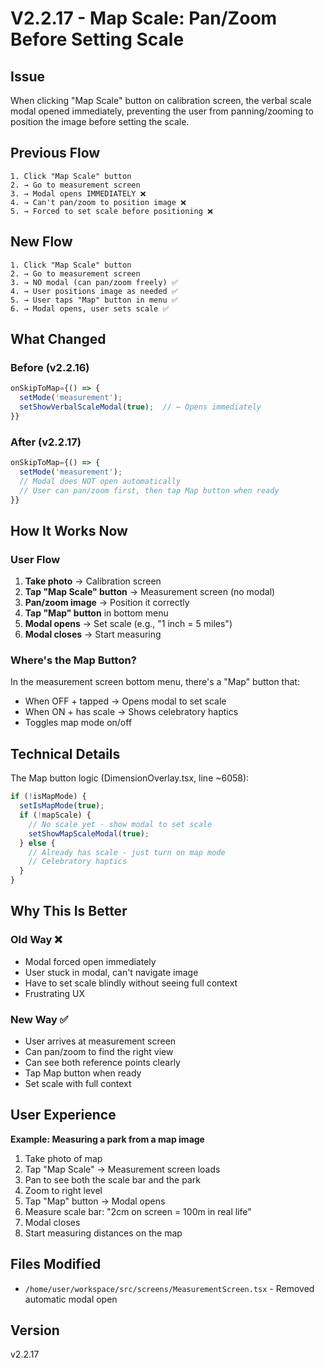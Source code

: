 # V2.2.17 - Map Scale: Pan/Zoom Before Setting Scale

## Issue
When clicking "Map Scale" button on calibration screen, the verbal scale modal opened immediately, preventing the user from panning/zooming to position the image before setting the scale.

## Previous Flow
```
1. Click "Map Scale" button
2. → Go to measurement screen
3. → Modal opens IMMEDIATELY ❌
4. → Can't pan/zoom to position image ❌
5. → Forced to set scale before positioning ❌
```

## New Flow
```
1. Click "Map Scale" button
2. → Go to measurement screen
3. → NO modal (can pan/zoom freely) ✅
4. → User positions image as needed ✅
5. → User taps "Map" button in menu ✅
6. → Modal opens, user sets scale ✅
```

## What Changed

### Before (v2.2.16)
```typescript
onSkipToMap={() => {
  setMode('measurement');
  setShowVerbalScaleModal(true);  // ← Opens immediately
}}
```

### After (v2.2.17)
```typescript
onSkipToMap={() => {
  setMode('measurement');
  // Modal does NOT open automatically
  // User can pan/zoom first, then tap Map button when ready
}}
```

## How It Works Now

### User Flow
1. **Take photo** → Calibration screen
2. **Tap "Map Scale" button** → Measurement screen (no modal)
3. **Pan/zoom image** → Position it correctly
4. **Tap "Map" button** in bottom menu
5. **Modal opens** → Set scale (e.g., "1 inch = 5 miles")
6. **Modal closes** → Start measuring

### Where's the Map Button?
In the measurement screen bottom menu, there's a "Map" button that:
- When OFF + tapped → Opens modal to set scale
- When ON + has scale → Shows celebratory haptics
- Toggles map mode on/off

## Technical Details

The Map button logic (DimensionOverlay.tsx, line ~6058):
```typescript
if (!isMapMode) {
  setIsMapMode(true);
  if (!mapScale) {
    // No scale yet - show modal to set scale
    setShowMapScaleModal(true);
  } else {
    // Already has scale - just turn on map mode
    // Celebratory haptics
  }
}
```

## Why This Is Better

### Old Way ❌
- Modal forced open immediately
- User stuck in modal, can't navigate image
- Have to set scale blindly without seeing full context
- Frustrating UX

### New Way ✅
- User arrives at measurement screen
- Can pan/zoom to find the right view
- Can see both reference points clearly
- Tap Map button when ready
- Set scale with full context

## User Experience

**Example: Measuring a park from a map image**
1. Take photo of map
2. Tap "Map Scale" → Measurement screen loads
3. Pan to see both the scale bar and the park
4. Zoom to right level
5. Tap "Map" button → Modal opens
6. Measure scale bar: "2cm on screen = 100m in real life"
7. Modal closes
8. Start measuring distances on the map

## Files Modified
- `/home/user/workspace/src/screens/MeasurementScreen.tsx` - Removed automatic modal open

## Version
v2.2.17
